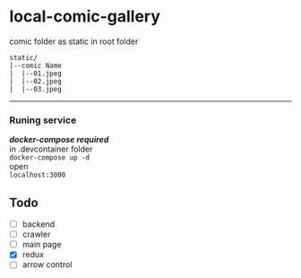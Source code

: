 # local-comic-gallery
comic folder as static in root folder
```
static/
|--comic Name
|  |--01.jpeg
|  |--02.jpeg
|  |--03.jpeg
```
---
### Runing service 
***docker-compose required*** \
in .devcontainer folder \
`docker-compose up -d` \
open \
`localhost:3000`

## Todo
- [ ] backend
- [ ] crawler
- [ ] main page
- [x] redux
- [ ] arrow control
